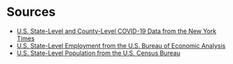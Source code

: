 # Sources

- [U.S. State-Level and County-Level COVID-19 Data from the New York Times](https://github.com/nytimes/covid-19-data)
- [U.S. State-Level Employment from the U.S. Bureau of Economic Analysis](https://www.bea.gov/data/employment/employment-county-metro-and-other-areas)
- [U.S. State-Level Population from the U.S. Census Bureau](https://www.census.gov/data/datasets/time-series/demo/popest/2010s-state-total.html)
